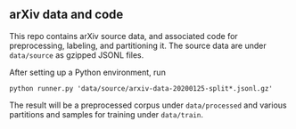## arXiv data and code

This repo contains arXiv source data, and associated code for preprocessing, labeling, and partitioning it.
The source data are under `data/source` as gzipped JSONL files.

After setting up a Python environment, run 

```
python runner.py 'data/source/arxiv-data-20200125-split*.jsonl.gz'
```

The result will be a preprocessed corpus under `data/processed` and various partitions and samples for training under `data/train`.
